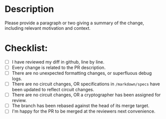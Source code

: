 # Description

Please provide a paragraph or two giving a summary of the change, including relevant motivation and context.

# Checklist:

- [ ] I have reviewed my diff in github, line by line.
- [ ] Every change is related to the PR description.
- [ ] There are no unexpected formatting changes, or superfluous debug logs.
- [ ] There are no circuit changes, OR specifications in `/markdown/specs` have been updated to reflect circuit changes.
- [ ] There are no circuit changes, OR a cryptographer has been assigned for review.
- [ ] The branch has been rebased against the head of its merge target.
- [ ] I'm happy for the PR to be merged at the reviewers next convenience.
